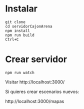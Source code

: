 # Instalar

```
git clone
cd servidorCajonArena
npm install
npm run build
Ctrl+C
```

# Crear servidor

```
npm run watch
```
Visitar http://localhost:3000/

Si quieres crear escenarios nuevos:

http://localhost:3000/mapas
